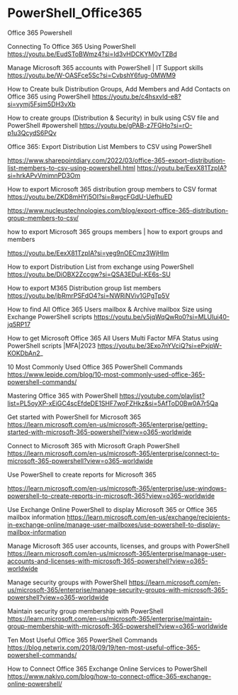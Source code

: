 # PowerShell_Office365
Office 365 Powershell

Connecting To Office 365 Using PowerShell
https://youtu.be/EudSToBWmz4?si=Id3vHDCKYM0vTZBd

Manage Microsoft 365 accounts with PowerShell | IT Support skills
https://youtu.be/W-OASFce5Sc?si=CvbshY6fug-0MWM9

How to Create bulk Distribution Groups, Add Members and Add Contacts on Office 365 using PowerShell
https://youtu.be/c4hsxvld-e8?si=vymj5Fsjm5DH3vXb

How to create groups (Distribution & Security) in bulk using CSV file and PowerShell #powershell
https://youtu.be/gPAB-z7FGHo?si=rO-p1u3QcydS6PQv

Office 365: Export Distribution List Members to CSV using PowerShell

https://www.sharepointdiary.com/2022/03/office-365-export-distribution-list-members-to-csv-using-powershell.html
https://youtu.be/EexX81TzpIA?si=hrkAPvVmimnPD3Om

How to export Microsoft 365 distribution group members to CSV format
https://youtu.be/ZKD8mHYj5OI?si=8wgcFGdU-UefhuED

https://www.nucleustechnologies.com/blog/export-office-365-distribution-group-members-to-csv/

how to export Microsoft 365 groups members | how to export groups and members

https://youtu.be/EexX81TzpIA?si=yeg9nOECmz3WjHIm

How to export Distribution List from exchange using PowerShell
https://youtu.be/DiOBX2Zccgw?si=QSA3EDul-KE6s-SU

How to export M365 Distribution group list members
https://youtu.be/jbRmrPSFdO4?si=NWRiNViv1GPgTp5V

How to find All Office 365 Users mailbox & Archive mailbox Size using Exchange PowerShell scripts
https://youtu.be/v5jqWqQwRo0?si=MLUIui40-jq5RP17

How to get Microsoft Office 365 All Users Multi Factor MFA Status using PowerShell scripts |MFA|2023
https://youtu.be/3Exo7nYVciQ?si=ePxjpW-KOKDbAn2_

10 Most Commonly Used Office 365 PowerShell Commands
https://www.lepide.com/blog/10-most-commonly-used-office-365-powershell-commands/

Mastering Office 365 with PowerShell
https://youtube.com/playlist?list=PL5oyXP-xEiGC4scEfdeDE1SHF7woFZHkz&si=5AfToD0Bw0A7r5Qa

Get started with PowerShell for Microsoft 365
https://learn.microsoft.com/en-us/microsoft-365/enterprise/getting-started-with-microsoft-365-powershell?view=o365-worldwide

Connect to Microsoft 365 with Microsoft Graph PowerShell
https://learn.microsoft.com/en-us/microsoft-365/enterprise/connect-to-microsoft-365-powershell?view=o365-worldwide

Use PowerShell to create reports for Microsoft 365

https://learn.microsoft.com/en-us/microsoft-365/enterprise/use-windows-powershell-to-create-reports-in-microsoft-365?view=o365-worldwide

Use Exchange Online PowerShell to display Microsoft 365 or Office 365 mailbox information
https://learn.microsoft.com/en-us/exchange/recipients-in-exchange-online/manage-user-mailboxes/use-powershell-to-display-mailbox-information

Manage Microsoft 365 user accounts, licenses, and groups with PowerShell
https://learn.microsoft.com/en-us/microsoft-365/enterprise/manage-user-accounts-and-licenses-with-microsoft-365-powershell?view=o365-worldwide

Manage security groups with PowerShell
https://learn.microsoft.com/en-us/microsoft-365/enterprise/manage-security-groups-with-microsoft-365-powershell?view=o365-worldwide

Maintain security group membership with PowerShell
https://learn.microsoft.com/en-us/microsoft-365/enterprise/maintain-group-membership-with-microsoft-365-powershell?view=o365-worldwide

Ten Most Useful Office 365 PowerShell Commands
https://blog.netwrix.com/2018/09/19/ten-most-useful-office-365-powershell-commands/

How to Connect Office 365 Exchange Online Services to PowerShell
https://www.nakivo.com/blog/how-to-connect-office-365-exchange-online-powershell/
